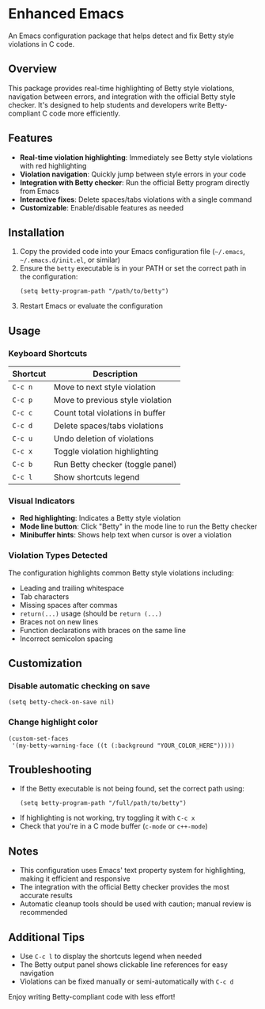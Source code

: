 # Enhanced Emacs

An Emacs configuration package that helps detect and fix Betty style violations in C code.

## Overview

This package provides real-time highlighting of Betty style violations, navigation between errors, and integration with the official Betty style checker. It's designed to help students and developers write Betty-compliant C code more efficiently.

## Features

- **Real-time violation highlighting**: Immediately see Betty style violations with red highlighting
- **Violation navigation**: Quickly jump between style errors in your code
- **Integration with Betty checker**: Run the official Betty program directly from Emacs
- **Interactive fixes**: Delete spaces/tabs violations with a single command
- **Customizable**: Enable/disable features as needed

## Installation

1. Copy the provided code into your Emacs configuration file (`~/.emacs`, `~/.emacs.d/init.el`, or similar)
2. Ensure the `betty` executable is in your PATH or set the correct path in the configuration:
   ```elisp
   (setq betty-program-path "/path/to/betty")
   ```
3. Restart Emacs or evaluate the configuration

## Usage

### Keyboard Shortcuts

| Shortcut | Description |
|----------|-------------|
| `C-c n`  | Move to next style violation |
| `C-c p`  | Move to previous style violation |
| `C-c c`  | Count total violations in buffer |
| `C-c d`  | Delete spaces/tabs violations |
| `C-c u`  | Undo deletion of violations |
| `C-c x`  | Toggle violation highlighting |
| `C-c b`  | Run Betty checker (toggle panel) |
| `C-c l`  | Show shortcuts legend |

### Visual Indicators

- **Red highlighting**: Indicates a Betty style violation
- **Mode line button**: Click "Betty" in the mode line to run the Betty checker
- **Minibuffer hints**: Shows help text when cursor is over a violation

### Violation Types Detected

The configuration highlights common Betty style violations including:
- Leading and trailing whitespace
- Tab characters
- Missing spaces after commas
- `return(...)` usage (should be `return (...)`
- Braces not on new lines
- Function declarations with braces on the same line
- Incorrect semicolon spacing

## Customization

### Disable automatic checking on save
```elisp
(setq betty-check-on-save nil)
```

### Change highlight color
```elisp
(custom-set-faces
 '(my-betty-warning-face ((t (:background "YOUR_COLOR_HERE")))))
```

## Troubleshooting

- If the Betty executable is not being found, set the correct path using:
  ```elisp
  (setq betty-program-path "/full/path/to/betty")
  ```
- If highlighting is not working, try toggling it with `C-c x`
- Check that you're in a C mode buffer (`c-mode` or `c++-mode`)

## Notes

- This configuration uses Emacs' text property system for highlighting, making it efficient and responsive
- The integration with the official Betty checker provides the most accurate results
- Automatic cleanup tools should be used with caution; manual review is recommended

## Additional Tips

- Use `C-c l` to display the shortcuts legend when needed
- The Betty output panel shows clickable line references for easy navigation
- Violations can be fixed manually or semi-automatically with `C-c d`

Enjoy writing Betty-compliant code with less effort!
